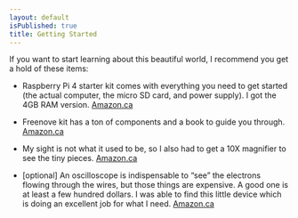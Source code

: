 ```yaml
---
layout: default
isPublished: true
title: Getting Started
---
```


If you want to start learning about this beautiful world, I recommend you get a hold of these items:

- Raspberry Pi 4 starter kit comes with everything you need to get started (the actual computer, the micro SD card, and power supply). I got the 4GB RAM version. [Amazon.ca](https://www.amazon.ca/gp/product/B07XLMVYJJ/ref=ppx_yo_dt_b_asin_title_o05_s00?ie=UTF8&psc=1)

- Freenove kit has a ton of components and a book to guide you through. [Amazon.ca](https://www.amazon.ca/gp/product/B06W54L7B5/ref=ppx_yo_dt_b_asin_title_o00_s00?ie=UTF8&psc=1)

- My sight is not what it used to be, so I also had to get a 10X magnifier to see the tiny pieces. [Amazon.ca](https://www.amazon.ca/gp/product/B074C4D9TG/ref=ppx_yo_dt_b_asin_title_o01_s00?ie=UTF8&psc=1)

- [optional] An oscilloscope is indispensable to “see” the electrons flowing through the wires, but those things are expensive. A good one is at least a few hundred dollars. I was able to find this little device which is doing an excellent job for what I need. [Amazon.ca](https://www.amazon.ca/gp/product/B0892KBP7P/ref=ppx_yo_dt_b_asin_title_o09_s01?ie=UTF8&psc=1)
